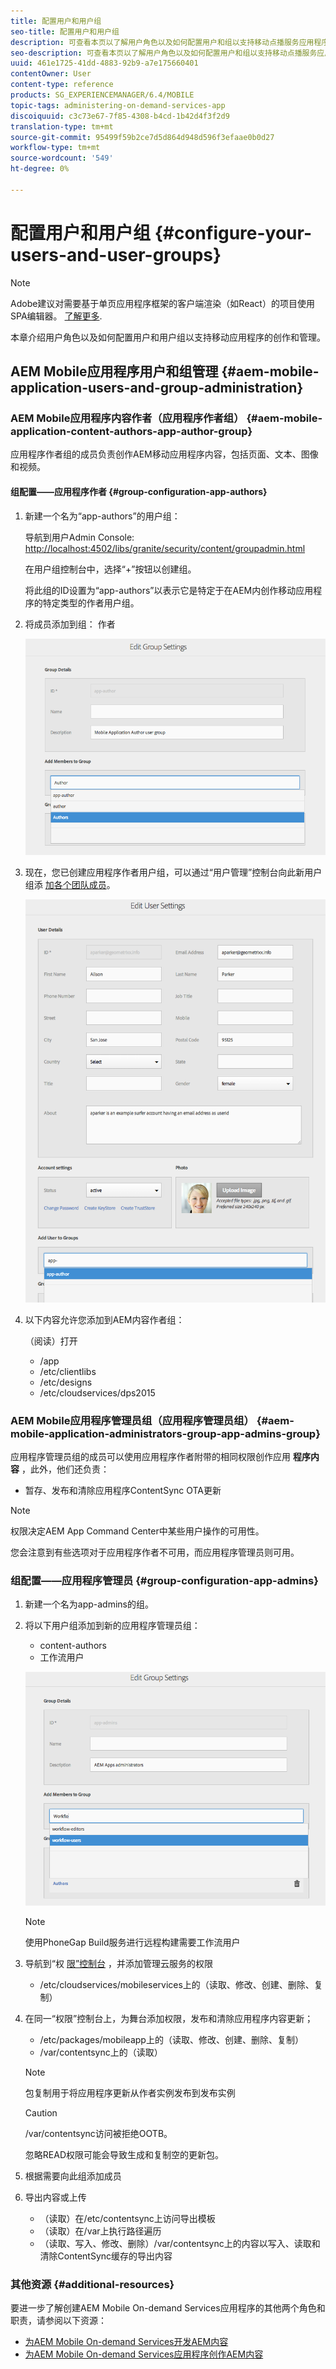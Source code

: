```yaml
---
title: 配置用户和用户组
seo-title: 配置用户和用户组
description: 可查看本页以了解用户角色以及如何配置用户和组以支持移动点播服务应用程序的创作和管理。
seo-description: 可查看本页以了解用户角色以及如何配置用户和组以支持移动点播服务应用程序的创作和管理。
uuid: 461e1725-41dd-4883-92b9-a7e175660401
contentOwner: User
content-type: reference
products: SG_EXPERIENCEMANAGER/6.4/MOBILE
topic-tags: administering-on-demand-services-app
discoiquuid: c3c73e67-7f85-4308-b4cd-1b42d4f3f2d9
translation-type: tm+mt
source-git-commit: 95499f59b2ce7d5d864d948d596f3efaae0b0d27
workflow-type: tm+mt
source-wordcount: '549'
ht-degree: 0%

---
```



# 配置用户和用户组 {#configure-your-users-and-user-groups}

>[!NOTE]
>
>Adobe建议对需要基于单页应用程序框架的客户端渲染（如React）的项目使用SPA编辑器。 [了解更多](/help/sites-developing/spa-overview.md).

本章介绍用户角色以及如何配置用户和用户组以支持移动应用程序的创作和管理。

## AEM Mobile应用程序用户和组管理 {#aem-mobile-application-users-and-group-administration}

### AEM Mobile应用程序内容作者（应用程序作者组） {#aem-mobile-application-content-authors-app-author-group}

应用程序作者组的成员负责创作AEM移动应用程序内容，包括页面、文本、图像和视频。

#### 组配置——应用程序作者 {#group-configuration-app-authors}

1. 新建一个名为“app-authors”的用户组：

   导航到用户Admin Console: [http://localhost:4502/libs/granite/security/content/groupadmin.html](http://localhost:4502/libs/granite/security/content/groupadmin.html)

   在用户组控制台中，选择“+”按钮以创建组。

   将此组的ID设置为“app-authors”以表示它是特定于在AEM内创作移动应用程序的特定类型的作者用户组。

1. 将成员添加到组： 作者

   ![chlimage_1-167](assets/chlimage_1-167.png)

1. 现在，您已创建应用程序作者用户组，可以通过“用户管理”控制台向此新用户组添 [加各个团队成员](http://localhost:4502/libs/granite/security/content/useradmin.md)。

   ![chlimage_1-168](assets/chlimage_1-168.png)

1. 以下内容允许您添加到AEM内容作者组：

   （阅读）打开

   * /app
   * /etc/clientlibs
   * /etc/designs
   * /etc/cloudservices/dps2015

### AEM Mobile应用程序管理员组（应用程序管理员组） {#aem-mobile-application-administrators-group-app-admins-group}

应用程序管理员组的成员可以使用应用程序作者附带的相同权限创作应用 **程序内容** ，此外，他们还负责：

* 暂存、发布和清除应用程序ContentSync OTA更新

>[!NOTE]
>
>权限决定AEM App Command Center中某些用户操作的可用性。
>
>您会注意到有些选项对于应用程序作者不可用，而应用程序管理员则可用。

### 组配置——应用程序管理员 {#group-configuration-app-admins}

1. 新建一个名为app-admins的组。
1. 将以下用户组添加到新的应用程序管理员组：

   * content-authors
   * 工作流用户

   ![chlimage_1-169](assets/chlimage_1-169.png)

   >[!NOTE]
   >
   >使用PhoneGap Build服务进行远程构建需要工作流用户

1. 导航到“权 [限”控制台](http://localhost:4502/useradmin) ，并添加管理云服务的权限

   * /etc/cloudservices/mobileservices上的（读取、修改、创建、删除、复制）

1. 在同一“权限”控制台上，为舞台添加权限，发布和清除应用程序内容更新；

   * /etc/packages/mobileapp上的（读取、修改、创建、删除、复制）
   * /var/contentsync上的（读取）

   >[!NOTE]
   >
   >包复制用于将应用程序更新从作者实例发布到发布实例

   >[!CAUTION]
   >
   >/var/contentsync访问被拒绝OOTB。
   >
   >忽略READ权限可能会导致生成和复制空的更新包。

1. 根据需要向此组添加成员
1. 导出内容或上传

   * （读取）在/etc/contentsync上访问导出模板
   * （读取）在/var上执行路径遍历
   * （读取、写入、修改、删除）/var/contentsync上的内容以写入、读取和清除ContentSync缓存的导出内容

### 其他资源 {#additional-resources}

要进一步了解创建AEM Mobile On-demand Services应用程序的其他两个角色和职责，请参阅以下资源：

* [为AEM Mobile On-demand Services开发AEM内容](/help/mobile/aem-mobile-on-demand.md)
* [为AEM Mobile On-demand Services应用程序创作AEM内容](/help/mobile/mobile-apps-ondemand.md)
